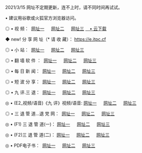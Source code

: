<p>2021/3/15 网址不定期更新，连不上时，请不同时间再试试。
<p>• 建议用谷歌或火狐官方浏览器访问。
<p>◎ • 视 频： 
<a href="http://hwv.lexmarktr.com/" target="_blank">网址一</a> 　 
<a href="http://hpx.lexmarktr.com/" target="_blank">网址二</a> 　 
<a href="http://hpx.lexmarktr.com/b.html" target="_blank">网址三</a>
<a href="https://yadi.sk/d/d0sUeAOpal3njw" target="_blank">　• 云下载 </a></p>
<p>◆ new! 分 享 网 址（* 请 收 藏）： <a href="http://hvn.lexmarktr.com/a.html">https://e.itpc.cf</a></p>

<p>◎ • 小 站：  
<a href="http://hwv.lexmarktr.com/f.html" target="_blank">网址一</a> 　 
<a href="http://hpx.lexmarktr.com/h.html" target="_blank">网址二</a> 　 
<a href="http://hpx.lexmarktr.com/k/" target="_blank">网址三</a></p>
<p>◎ • 翻 墙 软 件 ：  
<a href="http://hwv.lexmarktr.com/ff/" target="_blank">网址一</a> 　 
<a href="http://hpx.lexmarktr.com/s/read/a1_nd.html" target="_blank">网址二</a> 　 
<a href="http://hpx.lexmarktr.com/ff/index.html" target="_blank">网址三</a></p>
<p>◎ • 每 日 新 闻：  
<a href="http://hwv.lexmarktr.com/day/" target="_blank">网址一</a> 　 
<a href="http://hpx.lexmarktr.com/day/" target="_blank">网址二</a> 　 
<a href="http://hpx.lexmarktr.com/day/index.html" target="_blank">网址三</a></p>
<p>◎ • 短 波 分 享：  
<a href="http://hwv.lexmarktr.com/h/" target="_blank">网址一</a> 　 
<a href="http://hpx.lexmarktr.com/h/" target="_blank">网址二</a> 　 
<a href="http://hpx.lexmarktr.com/h/index.html" target="_blank">网址三</a></p>
<p>◎ • 九 评.三 退：  
<a href="http://hwv.lexmarktr.com/t/" target="_blank">网址一</a> 　 
<a href="http://hpx.lexmarktr.com/v2/index.html" target="_blank">网址二</a> 　 
<a href="http://hpx.lexmarktr.com/tt/index.html" target="_blank">网址三</a> 　</p>
<p>◎ • (E2_视频/语音)《九 评》视频/语音: 
<a href="http://hpx.lexmarktr.com/7738.html" target="_blank">网址一</a> 　 
<a href="http://hpx.lexmarktr.com/7614.html" target="_blank">网址二</a> 　 
<a href="http://hpx.lexmarktr.com/7633.html" target="_blank">网址三</a></p>
<p>◎ • 三 退 管 道...退 党 网：  
<a href="http://hwv.lexmarktr.com/go/td1.html" target="_blank">网址一</a> 　 
<a href="http://hpx.lexmarktr.com/go/td2.html" target="_blank">网址二</a> 　 
<a href="http://hpx.lexmarktr.com/go/td3.html" target="_blank">网址三</a></p>
<p>◎ • (F1) 三 退 管 道(一)： 
<a href="http://hwv.lexmarktr.com/dd/" target="_blank">网址一</a> 　 
<a href="http://hpx.lexmarktr.com/s/read/a1_tdx.html" target="_blank">网址二</a> 　 
<a href="http://hpx.lexmarktr.com/dd/" target="_blank">网址三</a></p>
<p>◎ • (F2)三 退 管 道(二)： 
<a href="http://hpx.lexmarktr.com/d/" target="_blank">网址一</a> 　 
<a href="http://hwv.lexmarktr.com/d/index.html" target="_blank">网址二</a> 　 
<a href="http://hpx.lexmarktr.com/d/" target="_blank">网址三</a></p>
<p>◎ • PDF电子书：  
<a href="http://hwv.lexmarktr.com/p/" target="_blank">网址一</a> 　 
<a href="http://hpx.lexmarktr.com/p/index.html" target="_blank">网址二</a> 　 
<a href="http://hpx.lexmarktr.com/p/" target="_blank">网址三</a></p>
